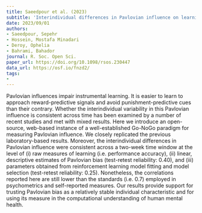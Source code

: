 ```yaml
---
title: Saeedpour et al. (2023)
subtitle: 'Interindividual differences in Pavlovian influence on learning are consistent'
date: 2023/09/01
authors:
- Saeedpour, Sepehr
- Hossein, Mostafa Minadari
- Deroy, Ophelia
- Bahrami, Bahador
journal: R. Soc. Open Sci.
paper_url: https://doi.org/10.1098/rsos.230447
data_url: https://osf.io/fnzd2/
tags:
- 
---
```


Pavlovian influences impair instrumental learning. It is easier to learn to approach reward-predictive signals and avoid punishment-predictive cues than their contrary. Whether the interindividual variability in this Pavlovian influence is consistent across time has been examined by a number of recent studies and met with mixed results. Here we introduce an open-source, web-based instance of a well-established Go-NoGo paradigm for measuring Pavlovian influence. We closely replicated the previous laboratory-based results. Moreover, the interindividual differences in Pavlovian influence were consistent across a two-week time window at the level of (i) raw measures of learning (i.e. performance accuracy), (ii) linear, descriptive estimates of Pavlovian bias (test-retest reliability: 0.40), and (iii) parameters obtained from reinforcement learning model fitting and model selection (test-retest reliability: 0.25). Nonetheless, the correlations reported here are still lower than the standards (i.e. 0.7) employed in psychometrics and self-reported measures. Our results provide support for trusting Pavlovian bias as a relatively stable individual characteristic and for using its measure in the computational understanding of human mental health.
